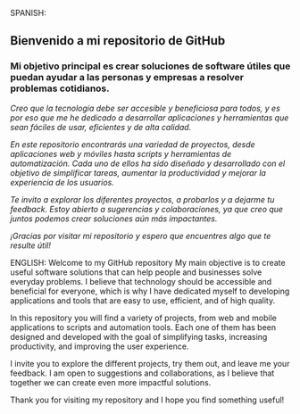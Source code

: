 SPANISH:
## Bienvenido a mi repositorio de GitHub
### Mi objetivo principal es crear soluciones de software útiles que puedan ayudar a las personas y empresas a resolver problemas cotidianos. 
_Creo que la tecnología debe ser accesible y beneficiosa para todos, y es por eso que me he dedicado a desarrollar aplicaciones y herramientas que sean fáciles de usar, eficientes y de alta calidad._

*En este repositorio encontrarás una variedad de proyectos, desde aplicaciones web y móviles hasta scripts y herramientas de automatización. Cada uno de ellos ha sido diseñado y desarrollado con el objetivo de simplificar tareas, aumentar la productividad y mejorar la experiencia de los usuarios.*

_Te invito a explorar los diferentes proyectos, a probarlos y a dejarme tu feedback. Estoy abierto a sugerencias y colaboraciones, ya que creo que juntos podemos crear soluciones aún más impactantes._

_¡Gracias por visitar mi repositorio y espero que encuentres algo que te resulte útil!_

ENGLISH:
Welcome to my GitHub repository
My main objective is to create useful software solutions that can help people and businesses solve everyday problems. I believe that technology should be accessible and beneficial for everyone, which is why I have dedicated myself to developing applications and tools that are easy to use, efficient, and of high quality.

In this repository you will find a variety of projects, from web and mobile applications to scripts and automation tools. Each one of them has been designed and developed with the goal of simplifying tasks, increasing productivity, and improving the user experience.

I invite you to explore the different projects, try them out, and leave me your feedback. I am open to suggestions and collaborations, as I believe that together we can create even more impactful solutions.

Thank you for visiting my repository and I hope you find something useful!
